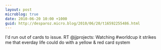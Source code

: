 ```yaml
---
layout: post
microblog: true
date: 2010-06-20 10:00 +1000
guid: http://desparoz.micro.blog/2010/06/20/t16592255486.html
---
```

I'd run out of cards to issue. RT @jjprojects: Watching #worldcup it strikes me that everday life could do with a yellow &amp; red card system
